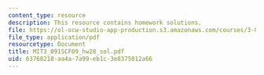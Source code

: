 ```yaml
---
content_type: resource
description: This resource contains homework solutions.
file: https://ol-ocw-studio-app-production.s3.amazonaws.com/courses/3-091sc-introduction-to-solid-state-chemistry-fall-2010/63768218aa4a7a99eb1c3e8375012a66_MIT3_091SCF09_hw28_sol.pdf
file_type: application/pdf
resourcetype: Document
title: MIT3_091SCF09_hw28_sol.pdf
uid: 63768218-aa4a-7a99-eb1c-3e8375012a66
---
```

